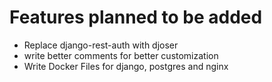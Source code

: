 # Features planned to be added

- Replace django-rest-auth with djoser
- write better comments for better customization
- Write Docker Files for django, postgres and nginx
